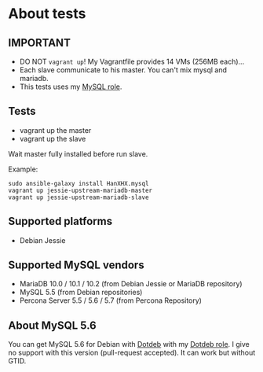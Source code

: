 About tests
===========

IMPORTANT
---------

- DO NOT `vagrant up`! My Vagrantfile provides 14 VMs (256MB each)...
- Each slave communicate to his master. You can't mix  mysql and mariadb.
- This tests uses my [MySQL role](https://github.com/HanXHX/ansible-mysql).

Tests
-----

- vagrant up the master
- vagrant up the slave

Wait master fully installed before run slave.

Example:

```
sudo ansible-galaxy install HanXHX.mysql
vagrant up jessie-upstream-mariadb-master
vagrant up jessie-upstream-mariadb-slave
```

Supported platforms
-------------------

- Debian Jessie

Supported MySQL vendors
-----------------------

- MariaDB 10.0 / 10.1 / 10.2 (from Debian Jessie or MariaDB repository)
- MySQL 5.5 (from Debian repositories)
- Percona Server 5.5 / 5.6 / 5.7 (from Percona Repository)

About MySQL 5.6
---------------

You can get MySQL 5.6 for Debian with [Dotdeb](https://www.dotdeb.org) with my [Dotdeb role](https://github.com/HanXHX/ansible-debian-dotdeb). I give no support with this version (pull-request accepted). It can work but without GTID.

